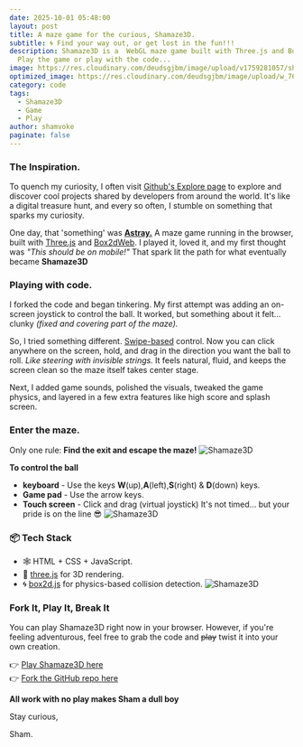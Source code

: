 ```yaml
---
date: 2025-10-01 05:48:00
layout: post
title: A maze game for the curious, Shamaze3D.
subtitle: 🌀 Find your way out, or get lost in the fun!!!
description: Shamaze3D is a  WebGL maze game built with Three.js and Box2dWeb.
  Play the game or play with the code...
image: https://res.cloudinary.com/deudsgjbm/image/upload/v1759281057/sham-maze_1_lbfngy.jpg
optimized_image: https://res.cloudinary.com/deudsgjbm/image/upload/w_760,h_399,c_fill/v1759281057/sham-maze_1_lbfngy.jpg
category: code
tags:
  - Shamaze3D
  - Game
  - Play
author: shamvoke
paginate: false
---
```

### The Inspiration.
To quench my curiosity, I often visit [Github's Explore page](https://github.com/explore) to explore and discover cool projects shared by developers from around the world. It's like a digital treasure hunt, and every so often, I stumble on something that sparks my curiosity.

One day, that 'something' was **[Astray.](https://github.com/wwwtyro/Astray)** A maze game running in the browser, built with [Three.js](https://threejs.org/) and [Box2dWeb](https://box2d.org/). I played it, loved it, and my first thought was _"This should be on mobile!"_ That spark lit the path for what eventually became **Shamaze3D**

### Playing with code.
I forked the code and began tinkering. My first attempt was adding an on-screen joystick to control the ball. It worked, but something about it felt... clunky _(fixed and covering part of the maze)._

So, I tried something different. <ins>Swipe-based</ins> control. Now you can click anywhere on the screen, hold, and drag in the direction you want the ball to roll. _Like steering with invisible strings._ It feels natural, fluid, and keeps the screen clean so the maze itself takes center stage.

Next, I added game sounds, polished the visuals, tweaked the game physics, and layered in a few extra features like high score and splash screen.

### Enter the maze.
Only one rule: **Find the exit and escape the maze!**
![Shamaze3D](https://res.cloudinary.com/deudsgjbm/image/upload/v1759283950/shamaze5_idgpac.webp "Shamaze3D screenshot")

**To control the ball**
- **keyboard** - Use the keys **W**(up),**A**(left),**S**(right) & **D**(down) keys.
- **Game pad** - Use the  arrow keys.
- **Touch screen** - Click and drag (virtual joystick)
It's not timed... but your pride is on the line 😎
![Shamaze3D](https://res.cloudinary.com/deudsgjbm/image/upload/v1759283950/splash2_ty6rng.webp "Shamaze3D screenshot")

### 📦 Tech Stack
- 🕸️ HTML + CSS + JavaScript.
- 🧱 [three.js](https://threejs.org/) for 3D rendering.
- 🌀 [box2d.js](https://github.com/kripken/box2d.js) for physics-based collision detection.
![Shamaze3D](https://res.cloudinary.com/deudsgjbm/image/upload/v1759283951/splash3_cignja.webp "Shamaze3D screenshot")

### Fork It, Play It, Break It
You can play Shamaze3D right now in your browser. However, if you're feeling adventurous, feel free to grab the code and <del>play</del> twist it into your own creation.

👉 [Play Shamaze3D here](https://sham-maze3d.netlify.app/)  
👉 [Fork the GitHub repo here](https://github.com/shamvoke/shamaze3D)

**All work with no play makes Sham a dull boy**

Stay curious,

Sham.




